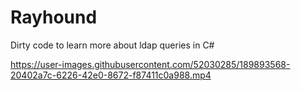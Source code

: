 # Rayhound
Dirty code to learn more about ldap queries in C#


https://user-images.githubusercontent.com/52030285/189893568-20402a7c-6226-42e0-8672-f87411c0a988.mp4

